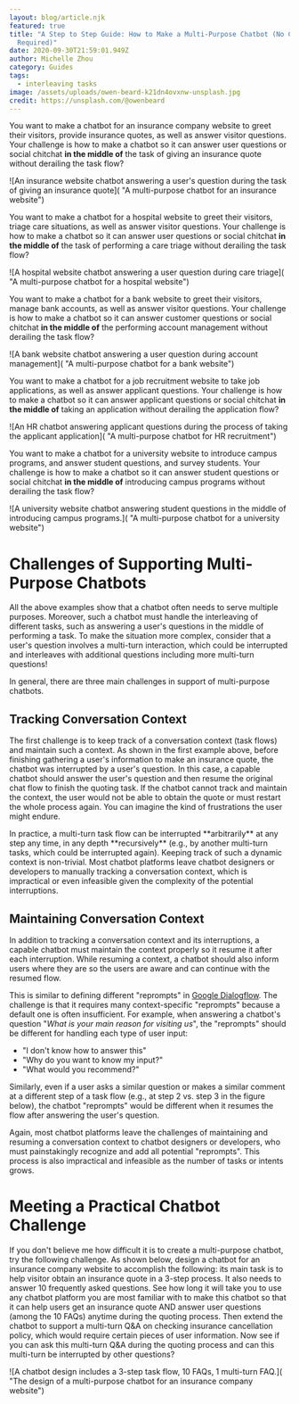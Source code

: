 ```yaml
---
layout: blog/article.njk
featured: true
title: "A Step to Step Guide: How to Make a Multi-Purpose Chatbot (No Coding
  Required)"
date: 2020-09-30T21:59:01.949Z
author: Michelle Zhou
category: Guides
tags:
  - interleaving tasks
image: /assets/uploads/owen-beard-k21dn4ovxnw-unsplash.jpg
credit: https://unsplash.com/@owenbeard
---
```

You want to make a chatbot for an insurance company website to greet their visitors, provide insurance quotes, as well as answer visitor questions. Your challenge is how to make a chatbot so it can answer user questions or social chitchat **in the middle of** the task of giving an insurance quote without derailing the task flow?   

![An insurance website chatbot answering a user's question during the task of giving an insurance quote]( "A multi-purpose chatbot for an insurance website")

You want to make a chatbot for a hospital website to greet their visitors, triage care situations, as well as answer visitor questions. Your challenge is how to make a chatbot so it can answer user questions or social chitchat **in the middle of** the task of performing a care triage without derailing the task flow?   

![A hospital website chatbot answering a user question during care triage]( "A multi-purpose chatbot for a hospital website")

You want to make a chatbot for a bank website to greet their visitors, manage bank accounts, as well as answer visitor questions. Your challenge is how to make a chatbot so it can answer customer questions or social chitchat **in the middle of** the performing account management without derailing the task flow? 

![A bank website chatbot answering a user question during account management]( "A multi-purpose chatbot for a bank website")

You want to make a chatbot for a job recruitment website to take job applications, as well as answer applicant questions. Your challenge is how to make a chatbot so it can answer applicant questions or social chitchat **in the middle of** taking an application without derailing the application flow? 

![An HR chatbot answering applicant questions during the process of taking the applicant application]( "A multi-purpose chatbot for HR recruitment")

You want to make a chatbot for a university website to introduce campus programs, and answer student questions, and survey students.  Your challenge is how to make a chatbot so it can answer student questions or social chitchat **in the middle of** introducing campus programs without derailing the task flow? 

![A university website chatbot answering student questions in the middle of introducing campus programs.]( "A multi-purpose chatbot for a university website")

# Challenges of Supporting Multi-Purpose Chatbots

All the above examples show that a chatbot often needs to serve multiple purposes. Moreover, such a chatbot must handle the interleaving of different tasks, such as answering a user's questions in the middle of performing a task.  To make the situation more complex, consider that a user's question involves a multi-turn interaction, which could be interrupted and interleaves with additional questions including more multi-turn questions!

In general, there are three main challenges in support of multi-purpose chatbots.  

## Tracking Conversation Context

The first challenge is to keep track of a conversation context (task flows) and maintain such a context. As shown in the first example above,  before finishing gathering a user's information to make an insurance quote, the chatbot was interrupted by a user's question. In this case, a capable chatbot should answer the user's question and then resume the original chat flow to finish the quoting task. If the chatbot cannot track and maintain the context, the user would not be able to obtain the quote or must restart the whole process again. You can imagine the kind of frustrations the user might endure.  

In practice, a multi-turn task flow can be interrupted \*\*arbitrarily\*\* at any step any time, in any depth \*\*recursively\*\* (e.g., by another multi-turn tasks, which could be interrupted again). Keeping track of such a dynamic context is non-trivial. Most chatbot platforms leave chatbot designers or developers to manually tracking  a conversation context, which is impractical or even infeasible given the complexity of the potential interruptions. 

## Maintaining Conversation Context 

In addition to tracking a conversation context and its interruptions, a capable chatbot must maintain the context properly so it resume it after each interruption. While resuming a context, a chatbot should also inform users where they are so the users are aware and can continue with the resumed flow. 

This is similar to defining different "reprompts" in [Google Dialogflow](https://en.wikipedia.org/wiki/Dialogflow#:~:text=cloud.google.com%2Fdialogflow,response%20systems%2C%20and%20so%20on.). The challenge is that it requires many context-specific "reprompts" because a default one is often insufficient. For  example, when answering a chatbot's question "*What is your main reason for visiting us*", the "reprompts" should be different for handling each type of user input: 

* "I don't know how to answer this" 
* "Why do you want to know my input?"
* "What would you recommend?"

Similarly, even if a user asks a similar question or makes a similar comment at a different step of a task flow (e.g., at step 2 vs. step 3 in the figure below), the chatbot "reprompts" would be different when it resumes the flow after answering the user's question.

Again, most chatbot platforms leave the challenges of maintaining and resuming a conversation context to chatbot designers or developers, who must painstakingly recognize and add all potential "reprompts". This process is also impractical and infeasible as the number of tasks or intents grows.

# Meeting a Practical Chatbot Challenge

If you don't believe me how difficult it is to create a multi-purpose chatbot, try the following challenge. As shown below, design a chatbot for an insurance company website to accomplish the following: its main task is to help visitor obtain an insurance quote in a 3-step process. It also needs to answer 10 frequently asked questions. See how long it will take you to use any chatbot platform you are most familiar with to make this chatbot so that it can help users get an insurance quote AND answer user questions (among the 10 FAQs) anytime during the quoting process. Then extend the chatbot to support a multi-turn Q&A on checking insurance cancellation policy, which would require certain pieces of user information. Now see if you can ask this multi-turn Q&A during the quoting process and can this multi-turn be interrupted by other questions?

![A chatbot design includes a 3-step task flow, 10 FAQs, 1 multi-turn FAQ.]( "The design of a multi-purpose chatbot for an insurance company website")